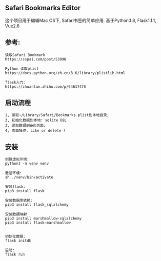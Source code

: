## Safari Bookmarks Editor
这个项目用于编辑Mac OS下, Safari书签的简单应用. 基于Python3.8,  Flask1.1.1, Vue2.6

## 参考:
```
读取Safari Bookmark
https://sspai.com/post/53996

Python 读取plist
https://docs.python.org/zh-cn/3.6/library/plistlib.html

flask入门:
https://zhuanlan.zhihu.com/p/94617478
```


## 启动流程
```
1, 读取~/Library/Safari/Bookmarks.plist到本地目录;
2, 初始化数据到本地: sqlite DB;
3, 读取数据到Web页面;
4, 页面操作: Like or delete !
```

## 安装
```
创建虚拟环境:
python3 -m venv venv

激活环境:
sh ./venv/bin/activate

安装flask:
pip3 install flask

安装数据库依赖:
pip3 install flask_sqlalchemy

安装数据映射
pip3 install marshmallow-sqlalchemy
pip3 install flask-marshmallow


初始化数据:
flask initdb

启动:
flask run
```